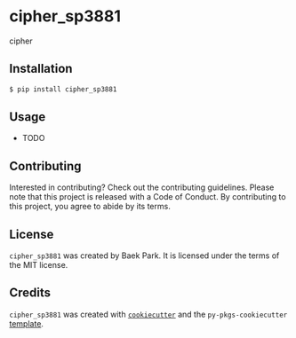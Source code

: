 # cipher_sp3881

cipher

## Installation

```bash
$ pip install cipher_sp3881
```

## Usage

- TODO

## Contributing

Interested in contributing? Check out the contributing guidelines. Please note that this project is released with a Code of Conduct. By contributing to this project, you agree to abide by its terms.

## License

`cipher_sp3881` was created by Baek Park. It is licensed under the terms of the MIT license.

## Credits

`cipher_sp3881` was created with [`cookiecutter`](https://cookiecutter.readthedocs.io/en/latest/) and the `py-pkgs-cookiecutter` [template](https://github.com/py-pkgs/py-pkgs-cookiecutter).
